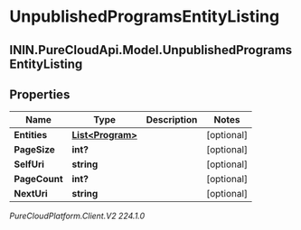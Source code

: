 # UnpublishedProgramsEntityListing

## ININ.PureCloudApi.Model.UnpublishedProgramsEntityListing

## Properties

|Name | Type | Description | Notes|
|------------ | ------------- | ------------- | -------------|
| **Entities** | [**List&lt;Program&gt;**](Program) |  | [optional] |
| **PageSize** | **int?** |  | [optional] |
| **SelfUri** | **string** |  | [optional] |
| **PageCount** | **int?** |  | [optional] |
| **NextUri** | **string** |  | [optional] |



_PureCloudPlatform.Client.V2 224.1.0_
